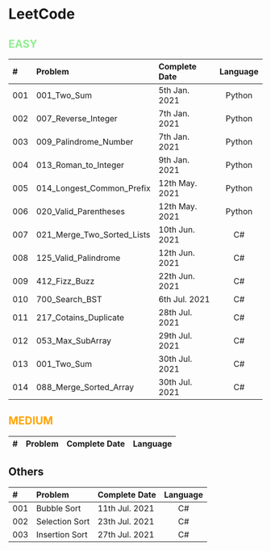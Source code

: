 # LeetCode

## <span style="color:LightGreen">**EASY**</span>

| #     | Problem                       | Complete Date     | Language     | 
| :---  | :---                          |    :----          | :----:       |
| 001   | 001_Two_Sum                   | 5th Jan.  2021    | Python       |
| 002   | 007_Reverse_Integer           | 7th Jan.  2021    | Python       |
| 003   | 009_Palindrome_Number         | 7th Jan.  2021    | Python       |
| 004   | 013_Roman_to_Integer          | 9th Jan.  2021    | Python       |
| 005   | 014_Longest_Common_Prefix     | 12th May. 2021    | Python       |
| 006   | 020_Valid_Parentheses         | 12th May. 2021    | Python       |
| 007   | 021_Merge_Two_Sorted_Lists    | 10th Jun. 2021    | C#           |
| 008   | 125_Valid_Palindrome          | 12th Jun. 2021    | C#           |
| 009   | 412_Fizz_Buzz                 | 22th Jun. 2021    | C#           |
| 010   | 700_Search_BST                | 6th Jul. 2021     | C#           |
| 011   | 217_Cotains_Duplicate         | 28th Jul. 2021    | C#           |
| 012   | 053_Max_SubArray              | 29th Jul. 2021    | C#           |
| 013   | 001_Two_Sum                   | 30th Jul. 2021    | C#           |
| 014   | 088_Merge_Sorted_Array        | 30th Jul. 2021    | C#           |

## <span style="color:Orange">**MEDIUM**</span>

| #     | Problem                       | Complete Date     | Language     | 
| :---  | :---                          |    :----          | :----:       |

## **Others**</span>

| #     | Problem                       | Complete Date     | Language     | 
| :---  | :---                          |    :----          | :----:       |
| 001   | Bubble Sort                   | 11th Jul. 2021    | C#           |
| 002   | Selection Sort                | 23th Jul. 2021    | C#           |
| 003   | Insertion Sort                | 27th Jul. 2021    | C#           |

